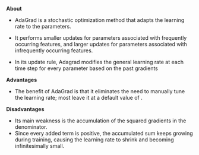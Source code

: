 **About**

- AdaGrad is a stochastic optimization method that adapts the learning rate to the parameters.

- It performs smaller updates for parameters associated with frequently occurring features, and larger updates for parameters associated with infrequently occurring features.

- In its update rule, Adagrad modifies the general learning rate at each time step for every parameter based on the past gradients

**Advantages**

- The benefit of AdaGrad is that it eliminates the need to manually tune the learning rate; most leave it at a default value of .

**Disadvantages**

- Its main weakness is the accumulation of the squared gradients in the denominator.
- Since every added term is positive, the accumulated sum keeps growing during training, causing the learning rate to shrink and becoming infinitesimally small.
